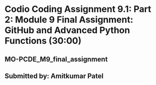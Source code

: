 # Codio Coding Assignment 9.1: Part 2: Module 9 Final Assignment: GitHub and Advanced Python Functions (30:00)
## MO-PCDE_M9_final_assignment

## Submitted by: Amitkumar Patel
